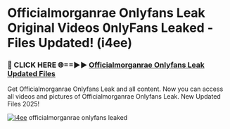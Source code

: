 # Officialmorganrae Onlyfans Leak Original Videos 0nlyFans Leaked - Files Updated! (i4ee)

<h3>🔴 CLICK HERE 🌐==►► <a href="https://tinyurl.com/x26r9saj" rel="nofollow">Officialmorganrae Onlyfans Leak Updated Files</a></h3>

Get Officialmorganrae Onlyfans Leak and all content. Now you can access all videos and pictures of Officialmorganrae Onlyfans Leak. New Updated Files 2025!

[![i4ee](https://i.imgur.com/LkgZPqh.gif)](https://tinyurl.com/x26r9saj)
officialmorganrae onlyfans leaked